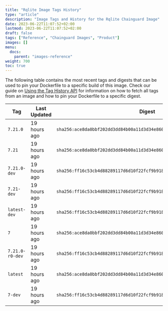 ```yaml
---
title: "Rqlite Image Tags History"
type: "article"
description: "Image Tags and History for the Rqlite Chainguard Image"
date: 2023-06-22T11:07:52+02:00
lastmod: 2023-06-22T11:07:52+02:00
draft: false
tags: ["Reference", "Chainguard Images", "Product"]
images: []
menu:
  docs:
    parent: "images-reference"
weight: 700
toc: true
---
```


The following table contains the most recent tags and digests that can be used to pin your Dockerfile to a specific build of this image. Check our guide on [Using the Tag History API](/chainguard/chainguard-images/using-the-tag-history-api/) for information on how to fetch all tags from an image and how to pin your Dockerfile to a specific digest.

| Tag             | Last Updated | Digest                                                                    |
|-----------------|--------------|---------------------------------------------------------------------------|
| `7.21.0`        | 19 hours ago | `sha256:ace8da0bbf202dd3dd84b00a11d3d34e860cfdc7c1926d0c4c74de1002070223` |
| `7.21`          | 19 hours ago | `sha256:ace8da0bbf202dd3dd84b00a11d3d34e860cfdc7c1926d0c4c74de1002070223` |
| `7.21.0-dev`    | 19 hours ago | `sha256:ff16c53cb4d88289117d6d10f22fcf9b9184e78891248be23c628534398d5d47` |
| `7.21-dev`      | 19 hours ago | `sha256:ff16c53cb4d88289117d6d10f22fcf9b9184e78891248be23c628534398d5d47` |
| `latest-dev`    | 19 hours ago | `sha256:ff16c53cb4d88289117d6d10f22fcf9b9184e78891248be23c628534398d5d47` |
| `7`             | 19 hours ago | `sha256:ace8da0bbf202dd3dd84b00a11d3d34e860cfdc7c1926d0c4c74de1002070223` |
| `7.21.0-r0-dev` | 19 hours ago | `sha256:ff16c53cb4d88289117d6d10f22fcf9b9184e78891248be23c628534398d5d47` |
| `latest`        | 19 hours ago | `sha256:ace8da0bbf202dd3dd84b00a11d3d34e860cfdc7c1926d0c4c74de1002070223` |
| `7-dev`         | 19 hours ago | `sha256:ff16c53cb4d88289117d6d10f22fcf9b9184e78891248be23c628534398d5d47` |

